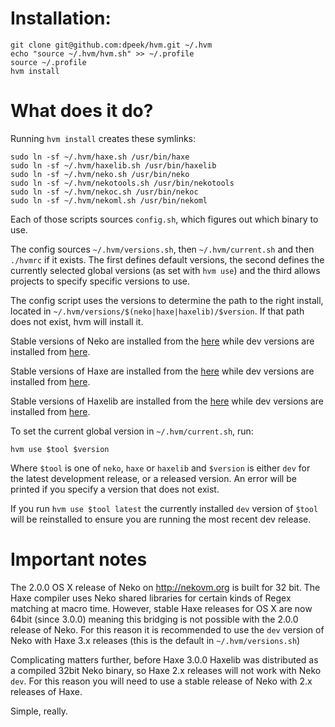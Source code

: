 # Installation:

```shell
git clone git@github.com:dpeek/hvm.git ~/.hvm
echo "source ~/.hvm/hvm.sh" >> ~/.profile
source ~/.profile
hvm install
```

# What does it do?

Running `hvm install` creates these symlinks:

```shell
sudo ln -sf ~/.hvm/haxe.sh /usr/bin/haxe
sudo ln -sf ~/.hvm/haxelib.sh /usr/bin/haxelib
sudo ln -sf ~/.hvm/neko.sh /usr/bin/neko
sudo ln -sf ~/.hvm/nekotools.sh /usr/bin/nekotools
sudo ln -sf ~/.hvm/nekoc.sh /usr/bin/nekoc
sudo ln -sf ~/.hvm/nekoml.sh /usr/bin/nekoml
```

Each of those scripts sources `config.sh`, which figures out which binary to use.

The config sources `~/.hvm/versions.sh`, then `~/.hvm/current.sh` and then `./hvmrc` if it exists. The first defines default versions, the second defines the currently selected global versions (as set with `hvm use`) and the third allows projects to specify specific versions to use.

The config script uses the versions to determine the path to the right install, located in `~/.hvm/versions/$(neko|haxe|haxelib)/$version`. If that path does not exist, hvm will install it.

Stable versions of Neko are installed from the [here](http://nekovm.org/download) while dev versions are installed from [here](http://hxbuilds.s3-website-us-east-1.amazonaws.com/builds/neko/mac/).

Stable versions of Haxe are installed from the [here](http://old.haxe.org/file/) while dev versions are installed from [here](http://hxbuilds.s3-website-us-east-1.amazonaws.com/builds/haxe/mac/).

Stable versions of Haxelib are installed from the [here](http://lib.haxe.org/p/haxelib_client) while dev versions are installed from [here](https://github.com/HaxeFoundation/haxelib).

To set the current global version in `~/.hvm/current.sh`, run:

```shell
hvm use $tool $version
```

Where `$tool` is one of `neko`, `haxe` or `haxelib` and `$version` is either `dev` for the latest development release, or a released version. An error will be printed if you specify a version that does not exist.

If you run `hvm use $tool latest` the currently installed `dev` version of `$tool` will be reinstalled to ensure you are running the most recent dev release.

# Important notes

The 2.0.0 OS X release of Neko on http://nekovm.org is built for 32 bit. The Haxe compiler uses Neko shared libraries for certain kinds of Regex matching at macro time. However, stable Haxe releases for OS X are now 64bit (since 3.0.0) meaning this bridging is not possible with the 2.0.0 release of Neko. For this reason it is recommended to use the `dev` version of Neko with Haxe 3.x releases (this is the default in `~/.hvm/versions.sh`)

Complicating matters further, before Haxe 3.0.0 Haxelib was distributed as a compiled 32bit Neko binary, so Haxe 2.x releases will not work with Neko `dev`. For this reason you will need to use a stable release of Neko with 2.x releases of Haxe.

Simple, really.
